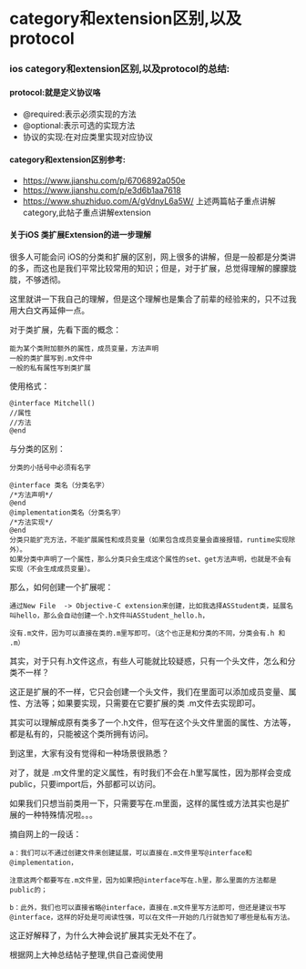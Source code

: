 # category和extension区别,以及protocol
### ios category和extension区别,以及protocol的总结:

#### protocol:就是定义协议咯
- @required:表示必须实现的方法
- @optional:表示可选的实现方法
- 协议的实现:在对应类里实现对应协议

#### category和extension区别参考:
- https://www.jianshu.com/p/6706892a050e
- https://www.jianshu.com/p/e3d6b1aa7618
- https://www.shuzhiduo.com/A/gVdnyL6a5W/     上述两篇帖子重点讲解category,此帖子重点讲解extension

#### 关于iOS 类扩展Extension的进一步理解
很多人可能会问  iOS的分类和扩展的区别，网上很多的讲解，但是一般都是分类讲的多，而这也是我们平常比较常用的知识；但是，对于扩展，总觉得理解的朦朦胧胧，不够透彻。

这里就讲一下我自己的理解，但是这个理解也是集合了前辈的经验来的，只不过我用大白文再延伸一点。

对于类扩展，先看下面的概念：
```
能为某个类附加额外的属性，成员变量，方法声明
一般的类扩展写到.m文件中
一般的私有属性写到类扩展
```
使用格式：
```
@interface Mitchell()
//属性
//方法
@end
```
与分类的区别：
```
分类的小括号中必须有名字
 
@interface 类名（分类名字）
/*方法声明*/
@end
@implementation类名（分类名字）
/*方法实现*/
@end
分类只能扩充方法，不能扩展属性和成员变量（如果包含成员变量会直接报错，runtime实现除外）。
如果分类中声明了一个属性，那么分类只会生成这个属性的set、get方法声明，也就是不会有实现（不会生成成员变量）。
```
那么，如何创建一个扩展呢：
```
通过New File  -> Objective-C extension来创建，比如我选择ASStudent类，延展名叫hello，那么会自动创建一个.h文件叫ASStudent_hello.h，
 
没有.m文件，因为可以直接在类的.m里写即可。（这个也正是和分类的不同，分类会有.h 和 .m）
```
其实，对于只有.h文件这点，有些人可能就比较疑惑，只有一个头文件，怎么和分类不一样？

这正是扩展的不一样，它只会创建一个头文件，我们在里面可以添加成员变量、属性、方法等；如果要实现，只需要在它要扩展的类  .m文件去实现即可。

其实可以理解成原有类多了一个.h文件，但写在这个头文件里面的属性、方法等，都是私有的，只能被这个类所拥有访问。

到这里，大家有没有觉得和一种场景很熟悉？

对了，就是  .m文件里的定义属性，有时我们不会在.h里写属性，因为那样会变成public，只要import后，外部都可以访问。

如果我们只想当前类用一下，只需要写在.m里面，这样的属性或方法其实也是扩展的一种特殊情况啦。。。

摘自网上的一段话：

```
a：我们可以不通过创建文件来创建延展，可以直接在.m文件里写@interface和@implementation，
 
注意这两个都要写在.m文件里，因为如果把@interface写在.h里，那么里面的方法都是public的；
```
```
b：此外，我们也可以直接省略@interface，直接在.m文件里写方法即可，但还是建议书写@interface，这样的好处是可阅读性强，可以在文件一开始的几行就告知了哪些是私有方法。
```
这正好解释了，为什么大神会说扩展其实无处不在了。



根据网上大神总结帖子整理,供自己查阅使用

